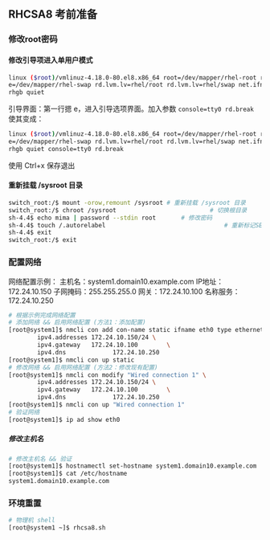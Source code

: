 ## RHCSA8 考前准备

### 修改root密码

#### 修改引导项进入单用户模式

```bash
linux ($root)/vmlinuz-4.18.0-80.el8.x86_64 root=/dev/mapper/rhel-root ro resum\
e=/dev/mapper/rhel-swap rd.lvm.lv=rhel/root rd.lvm.lv=rhel/swap net.ifnames=0 \
rhgb quiet
```

引导界面：第一行摁 e，进入引导选项界面。加入参数 `console=tty0 rd.break`
使其变成：
```bash
linux ($root)/vmlinuz-4.18.0-80.el8.x86_64 root=/dev/mapper/rhel-root ro resum\
e=/dev/mapper/rhel-swap rd.lvm.lv=rhel/root rd.lvm.lv=rhel/swap net.ifnames=0 \
rhgb quiet console=tty0 rd.break
```

使用 Ctrl+x 保存退出

#### 重新挂载 /sysroot 目录

```bash
switch_root:/$ mount -orow,remount /sysroot # 重新挂载 /sysroot 目录
switch_root:/$ chroot /sysroot 							# 切换根目录
sh-4.4$ echo mima | password --stdin root		# 修改密码
sh-4.4$ touch /.autorelabel									# 重新标记SElinux的文件系统(SELinux权限)
sh-4.4$ exit																# 破解完成保存退出
switch_root:/$ exit
```

### 配置网络
网络配置示例：
主机名：system1.domain10.example.com
IP地址：172.24.10.150
子网掩码：255.255.255.0
网关：172.24.10.100
名称服务：172.24.10.250

```bash
# 根据示例完成网络配置
# 添加网络 && 启用网络配置 (方法1：添加配置)
[root@system1]$ nmcli con add con-name static ifname eth0 type ethernet 
		ipv4.addresses 172.24.10.150/24	\
		ipv4.gateway   172.24.10.100		\
		ipv4.dns			 172.24.10.250
[root@system1]$ nmcli con up static
# 修改网络 && 启用网络配置 (方法2：修改现有配置)
[root@system1]$ nmcli con modify "Wired connection 1" \
		ipv4.addresses 172.24.10.150/24	\
		ipv4.gateway   172.24.10.100		\
		ipv4.dns			 172.24.10.250
[root@system1]$ nmcli con up "Wired connection 1"
# 验证网络
[root@system1]$ ip ad show eth0
```

##### 修改主机名

```bash
# 修改主机名 && 验证
[root@system1]$ hostnamectl set-hostname system1.domain10.example.com
[root@system1]$ cat /etc/hostname	
system1.domain10.example.com
```



### 环境重置

```bash
# 物理机 shell
[root@system1 ~]$ rhcsa8.sh
```

















